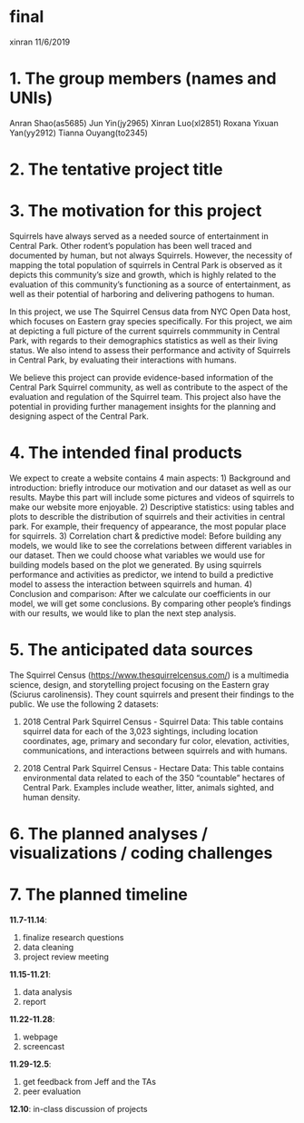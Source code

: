 final
================
xinran
11/6/2019

# 1\. The group members (names and UNIs)

Anran Shao(as5685) Jun Yin(jy2965) Xinran Luo(xl2851) Roxana Yixuan
Yan(yy2912) Tianna Ouyang(to2345)

# 2\. The tentative project title

# 3\. The motivation for this project

Squirrels have always served as a needed source of entertainment in
Central Park. Other rodent’s population has been well traced and
documented by human, but not always Squirrels. However, the necessity of
mapping the total population of squirrels in Central Park is observed as
it depicts this community’s size and growth, which is highly related to
the evaluation of this community’s functioning as a source of
entertainment, as well as their potential of harboring and delivering
pathogens to human.

In this project, we use The Squirrel Census data from NYC Open Data
host, which focuses on Eastern gray species specifically. For this
project, we aim at depicting a full picture of the current squirrels
commmunity in Central Park, with regards to their demographics
statistics as well as their living status. We also intend to assess
their performance and activity of Squirrels in Central Park, by
evaluating their interactions with humans.

We believe this project can provide evidence-based information of the
Central Park Squirrel community, as well as contribute to the aspect of
the evaluation and regulation of the Squirrel team. This project also
have the potential in providing further management insights for the
planning and designing aspect of the Central Park.

# 4\. The intended final products

We expect to create a website contains 4 main aspects: 1) Background and
introduction: briefly introduce our motivation and our dataset as well
as our results. Maybe this part will include some pictures and videos of
squirrels to make our website more enjoyable. 2) Descriptive statistics:
using tables and plots to describle the distribution of squirrels and
their activities in central park. For example, their frequency of
appearance, the most popular place for squirrels. 3) Correlation chart &
predictive model: Before building any models, we would like to see the
correlations between different variables in our dataset. Then we could
choose what variables we would use for building models based on the plot
we generated. By using squirrels performance and activities as
predictor, we intend to build a predictive model to assess the
interaction between squirrels and human. 4) Conclusion and comparison:
After we calculate our coefficients in our model, we will get some
conclusions. By comparing other people’s findings with our results, we
would like to plan the next step analysis.

# 5\. The anticipated data sources

The Squirrel Census (<https://www.thesquirrelcensus.com/>) is a
multimedia science, design, and storytelling project focusing on the
Eastern gray (Sciurus carolinensis). They count squirrels and present
their findings to the public. We use the following 2 datasets:

1.  2018 Central Park Squirrel Census - Squirrel Data: This table
    contains squirrel data for each of the 3,023 sightings, including
    location coordinates, age, primary and secondary fur color,
    elevation, activities, communications, and interactions between
    squirrels and with humans.

2.  2018 Central Park Squirrel Census - Hectare Data: This table
    contains environmental data related to each of the 350 “countable”
    hectares of Central Park. Examples include weather, litter, animals
    sighted, and human density.

# 6\. The planned analyses / visualizations / coding challenges

# 7\. The planned timeline

**11.7-11.14**:

1.  finalize research questions
2.  data cleaning
3.  project review meeting

**11.15-11.21**:

1.  data analysis
2.  report

**11.22-11.28**:

1.  webpage
2.  screencast

**11.29-12.5**:

1.  get feedback from Jeff and the TAs
2.  peer evaluation

**12.10**: in-class discussion of projects
